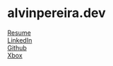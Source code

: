 # alvinpereira.dev

[Resume](https://docs.google.com/document/d/1E9yayN8gYHIZok5vPVkj0P_OfBeDbUXyRflhYRICZzE/edit?usp=sharing)\
[LinkedIn](https://www.linkedin.com/in/alvincpereira/)\
[Github](https://github.com/CarPA8974)\
[Xbox](https://www.xbox.com/pt-BR/play/user/CarPA8974)
